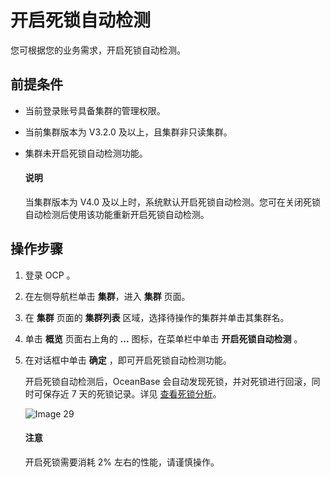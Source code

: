 # 开启死锁自动检测

您可根据您的业务需求，开启死锁自动检测。

## 前提条件

* 当前登录账号具备集群的管理权限。

* 当前集群版本为 V3.2.0 及以上，且集群非只读集群。

* 集群未开启死锁自动检测功能。

  <main id="notice" type='explain'>
    <h4>说明</h4>
    <p>当集群版本为 V4.0 及以上时，系统默认开启死锁自动检测。您可在关闭死锁自动检测后使用该功能重新开启死锁自动检测。</p>
  </main>

## 操作步骤

1. 登录 OCP 。

2. 在左侧导航栏单击 **集群**，进入 **集群** 页面。

3. 在 **集群** 页面的 **集群列表** 区域，选择待操作的集群并单击其集群名。

4. 单击 **概览** 页面右上角的 **...** 图标，在菜单栏中单击 **开启死锁自动检测** 。

5. 在对话框中单击 **确定** ，即可开启死锁自动检测功能。

   开启死锁自动检测后，OceanBase 会自动发现死锁，并对死锁进行回滚，同时可保存近 7 天的死锁记录。详见 [查看死锁分析](../../1000.diagnosis-and-tuning-fuctions/300.manage-session/300.view-deadlock-analysis.md)。

   ![Image 29](https://obbusiness-private.oss-cn-shanghai.aliyuncs.com/doc/img/ocp/%E6%AD%BB%E9%94%81.png)

    <main id="notice" type='notice'>
    <h4>注意</h4>
    <p>开启死锁需要消耗 2% 左右的性能，请谨慎操作。</p>
    </main>
